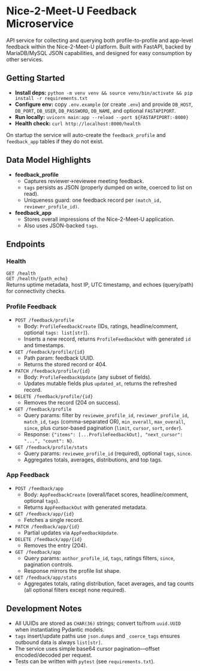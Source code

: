 # Nice-2-Meet-U Feedback Microservice

API service for collecting and querying both profile-to-profile and app-level feedback within the Nice-2-Meet-U platform. Built with FastAPI, backed by MariaDB/MySQL JSON capabilities, and designed for easy consumption by other services.

## Getting Started
- **Install deps:** `python -m venv venv && source venv/bin/activate && pip install -r requirements.txt`
- **Configure env:** copy `.env.example` (or create `.env`) and provide `DB_HOST`, `DB_PORT`, `DB_USER`, `DB_PASSWORD`, `DB_NAME`, and optional `FASTAPIPORT`.
- **Run locally:** `uvicorn main:app --reload --port ${FASTAPIPORT:-8000}`
- **Health check:** `curl http://localhost:8000/health`

On startup the service will auto-create the `feedback_profile` and `feedback_app` tables if they do not exist.

## Data Model Highlights
- **feedback_profile**
  - Captures reviewer→reviewee meeting feedback.
  - `tags` persists as JSON (properly dumped on write, coerced to list on read).
  - Uniqueness guard: one feedback record per `(match_id, reviewer_profile_id)`.
- **feedback_app**
  - Stores overall impressions of the Nice-2-Meet-U application.
  - Also uses JSON-backed `tags`.

## Endpoints

### Health
`GET /health`  
`GET /health/{path_echo}`  
Returns uptime metadata, host IP, UTC timestamp, and echoes (query/path) for connectivity checks.

### Profile Feedback
- `POST /feedback/profile`
  - Body: `ProfileFeedbackCreate` (IDs, ratings, headline/comment, optional `tags: list[str]`).
  - Inserts a new record, returns `ProfileFeedbackOut` with generated `id` and timestamps.
- `GET /feedback/profile/{id}`
  - Path param: feedback UUID.
  - Returns the stored record or 404.
- `PATCH /feedback/profile/{id}`
  - Body: `ProfileFeedbackUpdate` (any subset of fields).
  - Updates mutable fields plus `updated_at`, returns the refreshed record.
- `DELETE /feedback/profile/{id}`
  - Removes the record (204 on success).
- `GET /feedback/profile`
  - Query params: filter by `reviewee_profile_id`, `reviewer_profile_id`, `match_id`, `tags` (comma-separated OR), `min_overall`, `max_overall`, `since`, plus cursor-based pagination (`limit`, `cursor`, `sort`, `order`).
  - Response: `{"items": [...ProfileFeedbackOut], "next_cursor": "...", "count": N}`.
- `GET /feedback/profile/stats`
  - Query params: `reviewee_profile_id` (required), optional `tags`, `since`.
  - Aggregates totals, averages, distributions, and top tags.

### App Feedback
- `POST /feedback/app`
  - Body: `AppFeedbackCreate` (overall/facet scores, headline/comment, optional `tags`).
  - Returns `AppFeedbackOut` with generated metadata.
- `GET /feedback/app/{id}`
  - Fetches a single record.
- `PATCH /feedback/app/{id}`
  - Partial updates via `AppFeedbackUpdate`.
- `DELETE /feedback/app/{id}`
  - Removes the entry (204).
- `GET /feedback/app`
  - Query params: `author_profile_id`, `tags`, ratings filters, `since`, pagination controls.
  - Response mirrors the profile list shape.
- `GET /feedback/app/stats`
  - Aggregates totals, rating distribution, facet averages, and tag counts (all optional filters except none required).

## Development Notes
- All UUIDs are stored as `CHAR(36)` strings; convert to/from `uuid.UUID` when instantiating Pydantic models.
- `tags` insert/update paths use `json.dumps` and `_coerce_tags` ensures outbound data is always `list[str]`.
- The service uses simple base64 cursor pagination—offset encoded/decoded per request.
- Tests can be written with `pytest` (see `requirements.txt`).
